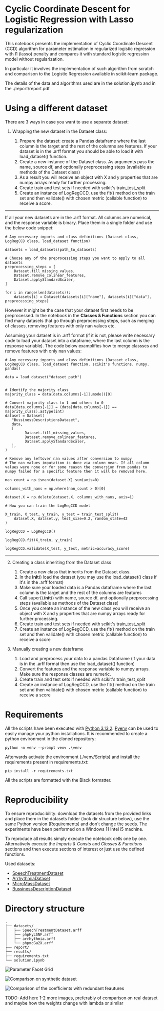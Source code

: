 # Cyclic Coordinate Descent for Logistic Regression with Lasso regularization

This notebook presents the implementation of Cyclic Coordinate Descent (CCD) algorithm for parameter
estimation in regularized logistic regression with l1 (lasso) penalty and compares it with standard
logistic regression model without regularization.

In particular it involves the implementation of such algorithm from scratch and comparison to the Logistic Regression available in scikit-learn package.

The details of the data and algorithms used are in the solution.ipynb and in the ./report/report.pdf

# Using a different dataset

There are 3 ways in case you want to use a separate dataset:

1. Wrapping the new dataset in the Dataset class:

   1. Prepare the dataset: create a Pandas dataframe where the last column is the target and the rest of the columns are features. If your dataset is in the .arff format you should be able to load it with load_dataset() function.
   2. Create a new instance of the Dataset class. As arguments pass the name, source df, and optionally preprocessing steps (available as methods of the Dataset class)
   3. As a result you will receive an object with X and y properties that are numpy arrays ready for further processing.
   4. Create train and test sets if needed with scikit's train_test_split
   5. Create an instance of LogRegCCD, use the fit() method on the train set and then validate() with chosen metric (callable function) to receive a score.

---

If all your new datasets are in the .arff format. All columns are numerical, and the response variable is binary. Place them in a single folder and use the below code snippet:

```{python}
# Any necessary imports and class definitions (Dataset class, LogRegCCD class, load_dataset function)

datasets = load_datasets(path_to_datasets)

# Choose any of the preprocessing steps you want to apply to all datasets
preprocessing_steps = [
    Dataset.fill_missing_values,
    Dataset.remove_colinear_features,
    Dataset.applyStandardScaler,
]

for i in range(len(datasets)):
    datasets[i] = Dataset(datasets[i]["name"], datasets[i]["data"], preprocessing_steps)
```

However it might be the case that your dataset first needs to be preprocessed. In the notebook in the **Classes & Functions** section you can find many datasets that go through preprocessing steps, such as merging of classes, removing features with only nan values etc.

Assuming your dataset is in .arff format (if it is not, please write necessary code to load your dataset into a dataframe, where the last column is the response variable). The code below examplifies how to merge classses and remove features with only nan values:

```{python}
# Any necessary imports and class definitions (Dataset class, LogRegCCD class, load_dataset function, scikit's functions, numpy, pandas)

data = load_dataset("dataset_path")


# Identify the majority class
majority_class = data[data.columns[-1]].mode()[0]

# Convert majority class to 1 and others to 0
data[data.columns[-1]] = (data[data.columns[-1]] == majority_class).astype(int)
dataset = Dataset(
   "BussinessDescriptionsDataset",
   data,
   [
         Dataset.fill_missing_values,
         Dataset.remove_colinear_features,
         Dataset.applyStandardScaler,
   ],
)

# Remove any leftover nan values after conversion to numpy 
# The nan values imputation is done via column mean. If all column values were none or for some reason the conversion from pandas to numpy failed for a specific feature then it will be removed here.

nan_count = np.isnan(dataset.X).sum(axis=0)

columns_with_nans = np.where(nan_count > 0)[0]

dataset.X = np.delete(dataset.X, columns_with_nans, axis=1)

# Now you can train the LogRegCCD model

X_train, X_test, y_train, y_test = train_test_split(
    dataset.X, dataset.y, test_size=0.2, random_state=42
)

logRegCCD = LogRegCCD()

logRegCCD.fit(X_train, y_train)

logRegCCD.validate(X_test, y_test, metric=accuracy_score)
```

---

2. Creating a class inheriting from the Dataset class

   1. Create a new class that inherits from the Dataset class.
   2. In the **init**() load the dataset (you may use the load_dataset() class if it's in the .arff format)
   3. Make sure your loaded data is a Pandas dataframe where the last column is the target and the rest of the columns are features
   4. Call super().**init**() with name, source df, and optionally preprocessing steps (available as methods of the Dataset class)
   5. Once you create an instance of the new class you will receive an object with X and y properties that are numpy arrays ready for further processing.
   6. Create train and test sets if needed with scikit's train_test_split
   7. Create an instance of LogRegCCD, use the fit() method on the train set and then validate() with chosen metric (callable function) to receive a score

3. Manually creating a new dataframe

   1. Load and preprocess your data to a pandas Dataframe (if your data is in the .arff format then use the load_dataset() function)
   2. Convert the features and the response variable to numpy arrays. Make sure the response classes are numeric.
   3. Create train and test sets if needed with scikit's train_test_split
   4. Create an instance of LogRegCCD, use the fit() method on the train set and then validate() with chosen metric (callable function) to receive a score

# Requirements

All the scripts have been executed with [Python 3.13.2](https://www.python.org/). [Pyenv](https://github.com/pyenv/pyenv) can be used to easily manage your python installations. It is recommended to create a python environment in the cloned repository:

```
python -m venv --prompt venv .\venv
```

Afterwards activate the environment (./venv/Scripts) and install the requirements present in requirements.txt:

```
pip install -r requirements.txt
```

All the scripts are formatted with the Black formatter.

# Reproducibility

To ensure reproducibility: download the datasets from the provided links and place them in the datasets folder (look dir structure below), use the same Python version (Requirements) and don't change the seeds. The experiments have been performed on a Windows 11 Intel i5 machine.

To reproduce all results simply execute the notebook cells one by one. Alternatively execute the _Imports & Consts_ and _Classes & Functions_ sections and then execute sections of interest or just use the defined functions.

Used datasets:

- [SpeechTreatmentDataset](https://www.openml.org/search?type=data&sort=runs&status=active&qualities.NumberOfClasses=%3D_2&qualities.NumberOfFeatures=between_100_1000&id=1484)
- [ArrhythmiaDataset](https://www.openml.org/search?type=data&sort=runs&status=active&qualities.NumberOfClasses=%3D_2&qualities.NumberOfFeatures=between_100_1000&id=1017)
- [MicroMassDataset](https://www.openml.org/search?type=data&sort=runs&status=active&qualities.NumberOfFeatures=between_100_1000&id=1515)
- [BussinessDescriptionDataset](https://www.openml.org/search?type=data&sort=runs&status=active&qualities.NumberOfFeatures=between_100_1000&id=1468)

# Directory structure

```
.
├── datasets/
│   ├── SpeechTreatmentDataset.arff
│   ├── phpHyLSNF.arff
│   ├── arrhythmia.arff
│   └── phpmcGu2X.arff
├── report/
├── results/
├── requirements.txt
└── solution.ipynb
```

![Parameter Facet Grid](./results/parameter_facet_grid.png)

![Comparison on synthetic dataset](./results/comparison-synthetic-dataset.png)

![Comparison of the coefficients with redundant feautures](./results/logistic_regression_l1_logregccd_coefficients_redundant_features.png)

TODO: Add here 1-2 more images, preferably of comparison on real dataset and maybe how the weights change with lambda or similar

